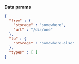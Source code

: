 **Data params**

```json
{
  "from" : {
    "storage" : "somewhere",
    "url" : "/dir/one"
  },
  "to" : {
    "storage" : "somewhere-else"
  },
  "types" : [ ]
}
```
